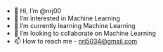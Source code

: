 - 👋 Hi, I’m @nrj00
- 👀 I’m interested in Machine Learning
- 🌱 I’m currently learning Machine Learning
- 💞️ I’m looking to collaborate on Machine Learning 
- 📫 How to reach me - nrj5034@gmail.com

<!---
nrj00/nrj00 is a ✨ special ✨ repository because its `README.md` (this file) appears on your GitHub profile.
You can click the Preview link to take a look at your changes.
--->
